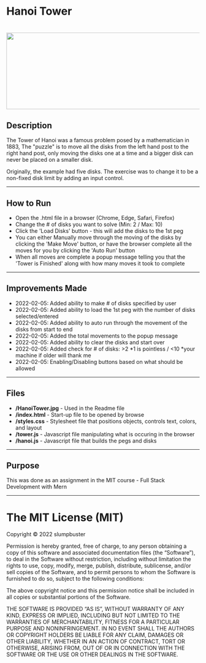 # Hanoi Tower
# <img src=",/images/HanoiTower.png" height="200px" width="600px"/>

## Description 
The Tower of Hanoi was a famous problem posed by a mathematician in 1883,
The "puzzle" is to move all the disks from the left hand post to the right hand post, only moving the disks one at a time and a bigger disk can never be placed on a smaller disk.

Originally, the example had five disks. The exercise was to change it to be a non-fixed disk limit by adding an input control.

---------

## How to Run 
- Open the .html file in a browser (Chrome, Edge, Safari, Firefox)
- Change the # of disks you want to solve (Min: 2 / Max: 10)
- Click the 'Load Disks' button - this will add the disks to the 1st peg
- You can either Manually move through the moving of the disks by clicking the 'Make Move' button, or have the browser complete all the moves for you by clicking the 'Auto Run' button
- When all moves are complete a popup message telling you that the 'Tower is Finished' along with how many moves it took to complete

---------

## Improvements Made
- 2022-02-05: Added ability to make # of disks specified by user
- 2022-02-05: Added ability to load the 1st peg with the number of disks selected/entered
- 2022-02-05: Added ability to auto run through the movement of the disks from start to end
- 2022-02-05: Added the total movements to the popup message
- 2022-02-05: Added ability to clear the disks and start over
- 2022-02-05: Added check for # of disks: >2 *1 is pointless / <10 *your machine if older will thank me
- 2022-02-05: Enabling/Disabling buttons based on what should be allowed

---------

## Files 
- **/HanoiTower.jpg** - Used in the Readme file 
- **/index.html** - Start-up file to be opened by browse 
- **/styles.css** - Stylesheet file that positions objects, controls text, colors, and layout
- **/tower.js** - Javascript file manipulating what is occuring in the browser 
- **/hanoi.js** - Javascript file that builds the pegs and disks

---------

## Purpose 

This was done as an assignment in the MIT course - Full Stack Development with Mern

---------

The MIT License (MIT)
=====================

Copyright © 2022 slumpbuster

Permission is hereby granted, free of charge, to any person
obtaining a copy of this software and associated documentation
files (the “Software”), to deal in the Software without
restriction, including without limitation the rights to use,
copy, modify, merge, publish, distribute, sublicense, and/or sell
copies of the Software, and to permit persons to whom the
Software is furnished to do so, subject to the following
conditions:

The above copyright notice and this permission notice shall be
included in all copies or substantial portions of the Software.

THE SOFTWARE IS PROVIDED “AS IS”, WITHOUT WARRANTY OF ANY KIND,
EXPRESS OR IMPLIED, INCLUDING BUT NOT LIMITED TO THE WARRANTIES
OF MERCHANTABILITY, FITNESS FOR A PARTICULAR PURPOSE AND
NONINFRINGEMENT. IN NO EVENT SHALL THE AUTHORS OR COPYRIGHT
HOLDERS BE LIABLE FOR ANY CLAIM, DAMAGES OR OTHER LIABILITY,
WHETHER IN AN ACTION OF CONTRACT, TORT OR OTHERWISE, ARISING
FROM, OUT OF OR IN CONNECTION WITH THE SOFTWARE OR THE USE OR
OTHER DEALINGS IN THE SOFTWARE.
